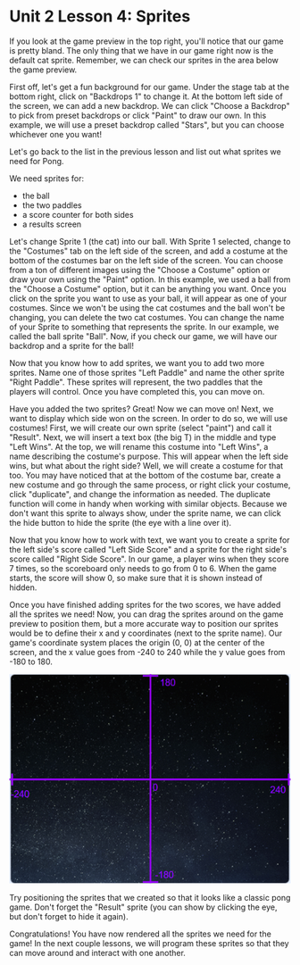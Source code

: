 # Unit 2 Lesson 4: Sprites

If you look at the game preview in the top right, you'll notice that our game is pretty bland. The only thing that we have in our game right now is the default cat sprite. Remember, we can check our sprites in the area below the game preview.

First off, let's get a fun background for our game. Under the stage tab at the bottom right, click on "Backdrops 1" to change it. At the bottom left side of the screen, we can add a new backdrop. We can click "Choose a Backdrop" to pick from preset backdrops or click "Paint" to draw our own. In this example, we will use a preset backdrop called "Stars", but you can choose whichever one you want!

Let's go back to the list in the previous lesson and list out what sprites we need for Pong.

We need sprites for:
 - the ball
 - the two paddles
 - a score counter for both sides
 - a results screen

Let's change Sprite 1 (the cat) into our ball. With Sprite 1 selected, change to the "Costumes" tab on the left side of the screen, and add a costume at the bottom of the costumes bar on the left side of the screen. You can choose from a ton of different images using the "Choose a Costume" option or draw your own using the "Paint" option. In this example, we used a ball from the "Choose a Costume" option, but it can be anything you want. Once you click on the sprite you want to use as your ball, it will appear as one of your costumes. Since we won't be using the cat costumes and the ball won't be changing, you can delete the two cat costumes. You can change the name of your Sprite to something that represents the sprite. In our example, we called the ball sprite "Ball". Now, if you check our game, we will have our backdrop and a sprite for the ball!

Now that you know how to add sprites, we want you to add two more sprites. Name one of those sprites "Left Paddle" and name the other sprite "Right Paddle". These sprites will represent, the two paddles that the players will control. Once you have completed this, you can move on.

Have you added the two sprites? Great! Now we can move on! Next, we want to display which side won on the screen. In order to do so, we will use costumes! First, we will create our own sprite (select "paint") and call it "Result". Next, we will insert a text box (the big T) in the middle and type "Left Wins". At the top, we will rename this costume into "Left Wins", a name describing the costume's purpose. This will appear when the left side wins, but what about the right side? Well, we will create a costume for that too. You may have noticed that at the bottom of the costume bar, create a new costume and go through the same process, or right click your costume, click "duplicate", and change the information as needed. The duplicate function will come in handy when working with similar objects. Because we don't want this sprite to always show, under the sprite name, we can click the hide button to hide the sprite (the eye with a line over it).

Now that you know how to work with text, we want you to create a sprite for the left side's score called "Left Side Score" and a sprite for the right side's score called "Right Side Score". In our game, a player wins when they score 7 times, so the scoreboard only needs to go from 0 to 6. When the game starts, the score will show 0, so make sure that it is shown instead of hidden.

Once you have finished adding sprites for the two scores, we have added all the sprites we need! Now, you can drag the sprites around on the game preview to position them, but a more accurate way to position our sprites would be to define their x and y coordinates (next to the sprite name). Our game's coordinate system places the origin (0, 0) at the center of the screen, and the x value goes from -240 to 240 while the y value goes from -180 to 180.

![The coordinate system representing our game](gameCoordinates.png)

Try positioning the sprites that we created so that it looks like a classic pong game. Don't forget the "Result" sprite (you can show by clicking the eye, but don't forget to hide it again).

Congratulations! You have now rendered all the sprites we need for the game! In the next couple lessons, we will program these sprites so that they can move around and interact with one another.